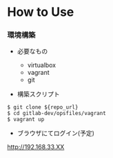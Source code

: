 # How to Use

### 環境構築

+ 必要なもの
    + virtualbox 
    + vagrant
    + git
 
+ 構築スクリプト

```
$ git clone ${repo_url}
$ cd gitlab-dev/opsfiles/vagrant
$ vagrant up
``` 

+ ブラウザにてログイン(予定)

http://192.168.33.XX
